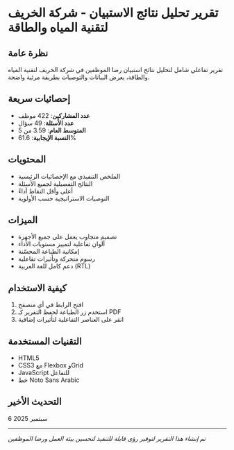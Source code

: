 # تقرير تحليل نتائج الاستبيان - شركة الخريف لتقنية المياه والطاقة

## نظرة عامة
تقرير تفاعلي شامل لتحليل نتائج استبيان رضا الموظفين في شركة الخريف لتقنية المياه والطاقة، يعرض البيانات والتوصيات بطريقة مرئية واضحة.

## إحصائيات سريعة
- **عدد المشاركين**: 422 موظف
- **عدد الأسئلة**: 49 سؤال
- **المتوسط العام**: 3.59 من 5
- **النسبة الإيجابية**: 61.6%

## المحتويات
- الملخص التنفيذي مع الإحصائيات الرئيسية
- النتائج التفصيلية لجميع الأسئلة
- أعلى وأقل النقاط أداءً
- التوصيات الاستراتيجية حسب الأولوية

## الميزات
- تصميم متجاوب يعمل على جميع الأجهزة
- ألوان تفاعلية لتمييز مستويات الأداء
- إمكانية الطباعة المحسّنة
- رسوم متحركة وتأثيرات تفاعلية
- دعم كامل للغة العربية (RTL)

## كيفية الاستخدام
1. افتح الرابط في أي متصفح
2. استخدم زر الطباعة لحفظ التقرير كـ PDF
3. انقر على العناصر التفاعلية لتأثيرات إضافية

## التقنيات المستخدمة
- HTML5
- CSS3 مع Flexbox وGrid
- JavaScript للتفاعل
- خط Noto Sans Arabic

## التحديث الأخير
6 سبتمبر 2025

---
*تم إنشاء هذا التقرير لتوفير رؤى قابلة للتنفيذ لتحسين بيئة العمل ورضا الموظفين*